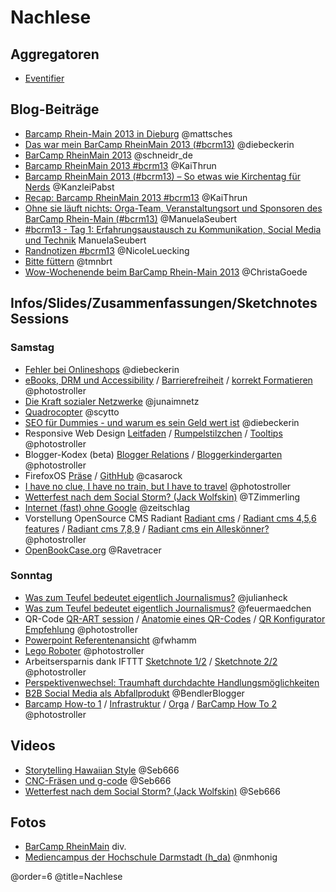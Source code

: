 # Nachlese

## Aggregatoren

 * [Eventifier](http://eventifier.com/event/bcrm13/popular)

## Blog-Beiträge
 * [Barcamp Rhein-Main 2013 in Dieburg](http://blog.sperr-objekt.de/content/1000424-Barcamp-Rhein-Main-2013-in-Dieburg.html) @mattsches
 * [Das war mein BarCamp RheinMain 2013 (#bcrm13)](http://www.diebeckerin.de/rueckblick-barcamp-rheinmain-2013/#more-574) @diebeckerin
 * [BarCamp RheinMain 2013](http://schneidr.de/2013/11/barcamp-rheinmain-2013/) @schneidr_de
 * [Barcamp RheinMain 2013 #bcrm13](http://kaithrun.de/events/barcamps-events/barcamp-rheinmain-2013-bcrm13) @KaiThrun
 * [Barcamp RheinMain 2013 (#bcrm13) – So etwas wie Kirchentag für Nerds](http://pabstblog.de/2013/11/barcamp-rheinmain-2013-bcrm13-so-etwas-wie-kirchentag-fuer-nerds) @KanzleiPabst
 * [Recap: Barcamp RheinMain 2013 #bcrm13](http://blog.247grad.de/247grad/team/barcamp-rheinmain-2013) @KaiThrun
 * [Ohne sie läuft nichts: Orga-Team, Veranstaltungsort und Sponsoren des BarCamp Rhein-Main (#bcrm13)](http://www.seubert-pr.de/blog/2013/11/25/sponsoren-barcamp-rhein-main-bcrm13/) @ManuelaSeubert
 * [#bcrm13 - Tag 1: Erfahrungsaustausch zu Kommunikation, Social Media und Technik](http://www.seubert-pr.de/blog/2013/11/26/bcrm13-tag-1-erfahrungsaustausch-zu-kommunikation-social-media-und-technik/) ManuelaSeubert 
 * [Randnotizen #bcrm13](http://blog.poasworld.de/randnotizen-bcrm13/) @NicoleLuecking
 * [Bitte füttern](http://www.me-blog.de/bitte-fuettern/#more-464) @tmnbrt
 * [Wow-Wochenende beim BarCamp Rhein-Main 2013](http://www.digitalmediawomen.de/2013/11/27/wahnsinns-wochenende-das-barcamp-rhein-main-2013/) @ChristaGoede

## Infos/Slides/Zusammenfassungen/Sketchnotes Sessions

### Samstag

 * [Fehler bei Onlineshops](http://www.diebeckerin.de/onlineshops-fehler-die-man-unbedingt-vermeiden-sollte/) @diebeckerin
 * [eBooks, DRM und Accessibility](https://twitter.com/photostroller/status/404193674138890241/photo/1) / [Barrierefreiheit](https://twitter.com/photostroller/status/404196139911503872/photo/1) / [korrekt Formatieren](https://twitter.com/photostroller/status/404198044301680642/photo/1) @photostroller 
 * [Die Kraft sozialer Netzwerke](http://de.slideshare.net/junasample/praesentation-28568535) @junaimnetz
 * [Quadrocopter](http://de.slideshare.net/scytto/quadrocopter-private-drohne-oder-tolles-hobby) @scytto
 * [SEO für Dummies - und warum es sein Geld wert ist](http://www.diebeckerin.de/seo-das-wichtigste-kuerze/#more-570) @diebeckerin
 * Responsive Web Design [Leitfaden](https://twitter.com/photostroller/status/404243620632350720/photo/1) / [Rumpelstilzchen](https://twitter.com/photostroller/status/404249840135073794/photo/1) / [Tooltips](https://twitter.com/photostroller/status/404250999335825408/photo/1) @photostroller
 * Blogger-Kodex (beta) [Blogger Relations](https://twitter.com/photostroller/status/404257941185785856/photo/1) / [Bloggerkindergarten](https://twitter.com/photostroller/status/404262337357434880/photo/1)  @photostroller
 * FirefoxOS [Präse](http://bcrm13.appsbu.de/) / [GithHub](https://github.com/appsbu-de/talk-ffos_bcrm13) @casarock
 * [I have no clue, I have no train, but I have to travel](https://twitter.com/photostroller/status/404281918528581633/photo/1) @photostroller
 * [Wetterfest nach dem Social Storm? (Jack Wolfskin)](https://app.box.com/s/cqftc42fqj9kvwji103p) @TZimmerling
 * [Internet (fast) ohne Google](https://own.bullenscheisse.de/public.php?service=files&t=1a54c71baa050f3f222753cf5bbe1a02) @zeitschlag
 * Vorstellung OpenSource CMS Radiant [Radiant cms](https://twitter.com/photostroller/status/404295199494381568/photo/1) / [Radiant cms 4,5,6 features](https://twitter.com/photostroller/status/404298312385183744/photo/1) / [Radiant cms 7,8,9](https://twitter.com/photostroller/status/404300711426416640/photo/1) / [Radiant cms ein Alleskönner?](https://twitter.com/photostroller/status/404304985929682944/photo/1) @photostroller
 * [OpenBookCase.org](http://de.slideshare.net/Ravetracer/openbookcaseorg-wheres-your-next-public-book-case) @Ravetracer

### Sonntag

 * [Was zum Teufel bedeutet eigentlich Journalismus?](http://www.netzpiloten.de/was-zum-teufel-bedeutet-journalismus/) @julianheck
 * [Was zum Teufel bedeutet eigentlich Journalismus?](http://j.mp/DnT-Wuensche ) @feuermaedchen
 * QR-Code [QR-ART session](https://twitter.com/photostroller/status/404672435737198592/photo/1/) / [Anatomie eines QR-Codes](https://twitter.com/photostroller/status/404556559553798144/photo/1) / [QR Konfigurator Empfehlung](https://twitter.com/photostroller/status/404559579339427840/photo/1) @photostroller
 * [Powerpoint Referentenansicht](http://injelea-blog.de/2013/09/23/referentenansicht-in-powerpoint-2013/) @fwhamm
 * [Lego Roboter](https://twitter.com/photostroller/status/404569669295550464/photo/1) @photostroller
 * Arbeitsersparnis dank IFTTT [Sketchnote 1/2](https://twitter.com/photostroller/status/404598602737020929/photo/1) / [Sketchnote 2/2](https://twitter.com/photostroller/status/404602712177647616/photo/1) @photostroller
 * [Perspektivenwechsel: Traumhaft durchdachte Handlungsmöglichkeiten](https://github.com/BCRM/www-content/raw/master/Downloads/Perspektivenwechsel.pdf)
 * [B2B Social Media als Abfallprodukt](https://plus.google.com/+SaschaStoltenow/posts/aKNug9Sf7bv) @BendlerBlogger
 * [Barcamp How-to 1](https://twitter.com/photostroller/status/404612934300467200/photo/1) / [Infrastruktur](https://twitter.com/photostroller/status/404614821749850113/photo/1) / [Orga](https://twitter.com/photostroller/status/404617630339698688/photo/1) / [BarCamp How To 2](https://twitter.com/photostroller/status/404621632867536897/photo/1) @photostroller

## Videos

 * [Storytelling Hawaiian Style](https://www.youtube.com/watch?v=nZh1H7OvFhQ) @Seb666
 * [CNC-Fräsen und g-code](http://www.youtube.com/watch?v=WSRKeHK5cys) @Seb666
 * [Wetterfest nach dem Social Storm? (Jack Wolfskin)](http://www.youtube.com/watch?v=gAKUOjv8RfM) @Seb666

## Fotos

* [BarCamp RheinMain](http://www.flickr.com/photos/netzkultur/sets/72157638046804675/) div.
* [Mediencampus der Hochschule Darmstadt (h_da)](http://www.flickr.com/groups/mediencampus/) @nmhonig

@order=6
@title=Nachlese

